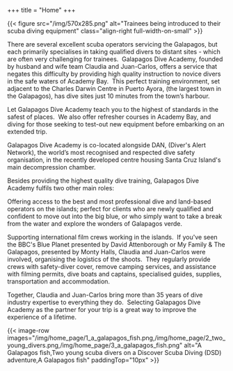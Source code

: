 +++
title = "Home"
+++

{{< figure src="/img/570x285.png" alt="Trainees being introduced to their scuba diving equipment" class="align-right full-width-on-small" >}}

There are several excellent scuba operators servicing the Galapagos, but each primarily specialises in taking qualified divers to distant sites - which are often very challenging for trainees.  Galapagos Dive Academy, founded by husband and wife team Claudia and Juan-Carlos, offers a service that negates this difficulty by providing high quality instruction to novice divers in the safe waters of Academy Bay.  This perfect training environment, set adjacent to the Charles Darwin Centre in Puerto Ayora, (the largest town in the Galapagos), has dive sites just 10 minutes from the town’s harbour.

Let Galapagos Dive Academy teach you to the highest of standards in the safest of places.  We also offer refresher courses in Academy Bay, and diving for those seeking to test-out new equipment before embarking on an extended trip.

Galapagos Dive Academy is co-located alongside DAN, (Diver's Alert Network), the world’s most recognised and respected dive safety organisation, in the recently developed centre housing Santa Cruz Island's main decompression chamber.

Besides providing the highest quality dive training, Galapagos Dive Academy fulfils two other main roles:

Offering access to the best and most professional dive and land-based operators on the islands; perfect for clients who are newly qualified and confident to move out into the big blue, or who simply want to take a break from the water and explore the wonders of Galapagos verde.

Supporting international film crews working in the islands.  If you've seen the BBC's Blue Planet presented by David Attenborough or My Family & The Galapagos, presented by Monty Halls, Claudia and Juan-Carlos were involved, organising the logistics of the shoots.  They regularly provide crews with safety-diver cover, remove camping services, and assistance with filming permits, dive boats and captains, specialised guides, supplies, transportation and accommodation.

Together, Claudia and Juan-Carlos bring more than 35 years of dive industry expertise to everything they do.  Selecting Galapagos Dive Academy as the partner for your trip is a great way to improve the experience of a lifetime.

{{< image-row images="/img/home_page/1_a_galapagos_fish.png,/img/home_page/2_two_young_divers.png,/img/home_page/3_a_galapagos_fish.png" alt="A Galapagos fish,Two young scuba divers on a Discover Scuba Diving (DSD) adventure,A Galapagos fish" paddingTop="10px" >}}
